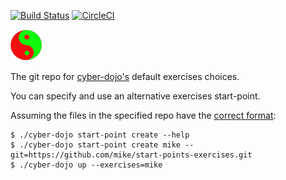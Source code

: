 
[![Build Status](https://travis-ci.org/cyber-dojo/start-points-exercises.svg?branch=master)](https://travis-ci.org/cyber-dojo/start-points-exercises)
[![CircleCI](https://circleci.com/gh/cyber-dojo/start-points-exercises.svg?style=svg)](https://circleci.com/gh/cyber-dojo/start-points-exercises)

<img src="https://raw.githubusercontent.com/cyber-dojo/nginx/master/images/home_page_logo.png" alt="cyber-dojo yin/yang logo" width="50px" height="50px"/>

The git repo for [cyber-dojo's](https://github.com/cyber-dojo/web)
default exercises choices.

You can specify and use an alternative exercises start-point.

Assuming the files in the specified repo have the
[correct format](http://blog.cyber-dojo.org/2016/08/creating-your-own-start-points.html):

```
$ ./cyber-dojo start-point create --help
$ ./cyber-dojo start-point create mike --git=https://github.com/mike/start-points-exercises.git
$ ./cyber-dojo up --exercises=mike
```
